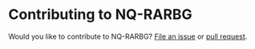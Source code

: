 # Contributing to NQ-RARBG

Would you like to contribute to NQ-RARBG? [File an issue](https://github.com/Not-Quite-RARBG/main/issues) or [pull request](https://github.com/Not-Quite-RARBG/main/compare).
